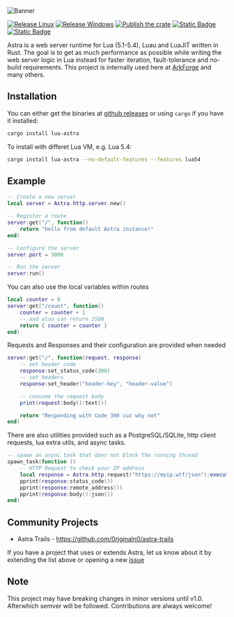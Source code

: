 ![Banner](https://astra.arkforge.net/banner.png)

[![Release Linux](https://github.com/ArkForgeLabs/Astra/actions/workflows/linux_release.yml/badge.svg)](https://github.com/ArkForgeLabs/Astra/actions/workflows/linux_release.yml)
[![Release Windows](https://github.com/ArkForgeLabs/Astra/actions/workflows/windows_release.yml/badge.svg)](https://github.com/ArkForgeLabs/Astra/actions/workflows/windows_release.yml)
[![Publish the crate](https://github.com/ArkForgeLabs/Astra/actions/workflows/crates_io_publish.yml/badge.svg)](https://github.com/ArkForgeLabs/Astra/actions/workflows/crates_io_publish.yml)
[![Static Badge](https://img.shields.io/badge/Join-The_Discord-blue?style=flat&logo=discord&color=blue)](https://discord.com/invite/6PMjUx8x3b)
[![Static Badge](https://img.shields.io/badge/Read_The_Docs-blue?style=flat&logo=docsdotrs&color=%23000000)](https://astra.arkforge.net/docs/latest)

Astra is a web server runtime for Lua (5.1-5.4), Luau and LuaJIT written in Rust. The goal is to get as much performance as possible while writing the web server logic in Lua instead for faster iteration, fault-tolerance and no-build requirements. This project is internally used here at [ArkForge](https://arkforge.net) and many others.

## Installation

You can either get the binaries at [github releases](https://github.com/ArkForgeLabs/Astra/releases) or using `cargo` if you have it installed:

```bash
cargo install lua-astra
```

To install with differet Lua VM, e.g. Lua 5.4:

```bash
cargo install lua-astra --no-default-features --features lua54
```

## Example

```lua
-- Create a new server
local server = Astra.http.server.new()

-- Register a route
server:get("/", function()
    return "hello from default Astra instance!"
end)

-- Configure the server
server.port = 3000

-- Run the server
server:run()
```

You can also use the local variables within routes

```lua
local counter = 0
server:get("/count", function()
    counter = counter + 1
    -- and also can return JSON
    return { counter = counter }
end)
```

Requests and Responses and their configuration are provided when needed

```lua
server:get("/", function(request, response)
    -- set header code
    response:set_status_code(300)
    -- set headers
    response:set_header("header-key", "header-value")

    -- consume the request body
    print(request:body():text())

    return "Responding with Code 300 cuz why not"
end)
```

There are also utilities provided such as a PostgreSQL/SQLite, http client requests, lua extra utils, and async tasks.

```lua
-- spawn an async task that does not block the running thread
spawn_task(function ()
    -- HTTP Request to check your IP address
    local response = Astra.http.request("https://myip.wtf/json"):execute()
    pprint(response:status_code())
    pprint(response:remote_address())
    pprint(response:body():json())
end)
```

## Community Projects

- Astra Trails - <https://github.com/0riginaln0/astra-trails>

If you have a project that uses or extends Astra, let us know about it by extending the list above or opening a new [issue](https://github.com/ArkForgeLabs/Astra/issues/new)

## Note

This project may have breaking changes in minor versions until v1.0. Afterwhich semver will be followed. Contributions are always welcome!
